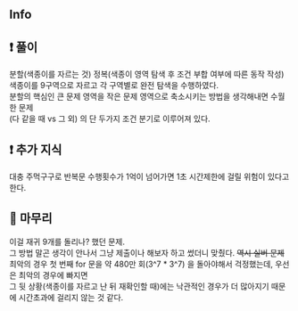 ## Info


## ❗ 풀이

분할(색종이를 자르는 것) 정복(색종이 영역 탐색 후 조건 부합 여부에 따른 동작 작성)<br>
색종이를 9구역으로 자르고 각 구역별로 완전 탐색을 수행하였다.<br>
분할의 핵심인 큰 문제 영역을 작은 문제 영역으로 축소시키는 방법을 생각해내면 수월한 문제<br>
(다 같을 때 vs 그 외) 의 단 두가지 조건 분기로 이루어져 있다.

## ❗ 추가 지식

대충 주먹구구로 반복문 수행횟수가 1억이 넘어가면 1초 시간제한에 걸릴 위험이 있다고 한다.

## 🙂 마무리

이걸 재귀 9개를 돌리나? 했던 문제.<br>
그 방법 말곤 생각이 안나서 그냥 제출이나 해보자 하고 썼더니 맞췄다. ~~역시 실버 문제~~<br>
최악의 경우 첫 번째 for 문을 약 480만 회(3^7 * 3^7) 을 돌아야해서 걱정했는데, 우선은 최악의 경우에 빠지면<br>
그 뒷 상황(색종이를 자르고 난 뒤 재확인할 때)에는 낙관적인 경우가 더 많아지기 때문에 시간초과에 걸리지 않는 것 같다. <br>
